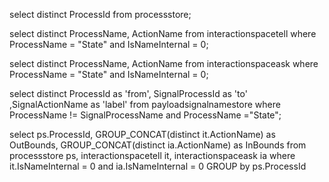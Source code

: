 select distinct  ProcessId  from processstore;


select distinct ProcessName, ActionName from  interactionspacetell where ProcessName = "State" and IsNameInternal = 0;

select distinct ProcessName, ActionName from  interactionspaceask where ProcessName = "State" and IsNameInternal = 0;

select distinct ProcessId as 'from', SignalProcessId as 'to' ,SignalActionName as 'label' from payloadsignalnamestore where  ProcessName != SignalProcessName and  ProcessName ="State";


select ps.ProcessId, GROUP_CONCAT(distinct it.ActionName) as OutBounds, GROUP_CONCAT(distinct ia.ActionName) as InBounds from processstore ps, interactionspacetell it, interactionspaceask ia where it.IsNameInternal = 0 and ia.IsNameInternal = 0 GROUP by ps.ProcessId
